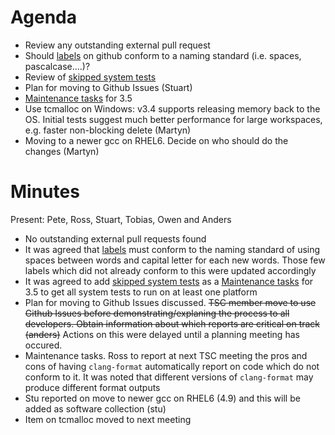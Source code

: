 Agenda
======

* Review any outstanding external pull request
* Should [labels](https://github.com/mantidproject/mantid/labels) on github conform to a naming standard (i.e. spaces, pascalcase....)?
* Review of [skipped system tests](http://developer.mantidproject.org/systemtests/)
* Plan for moving to Github Issues (Stuart)
* [Maintenance tasks](/Project-Management/TechnicalSteeringCommittee/reports/MaintenanceTasks.md) for 3.5
* Use tcmalloc on Windows: v3.4 supports releasing memory back to the OS. Initial tests suggest much better performance for large workspaces, e.g. faster non-blocking delete (Martyn)
* Moving to a newer gcc on RHEL6. Decide on who should do the changes (Martyn)

Minutes
=======
Present: Pete, Ross, Stuart, Tobias, Owen and Anders

* No outstanding external pull requests found
* It was agreed that [labels](https://github.com/mantidproject/mantid/labels) must conform to the naming standard of using spaces between words and capital letter for each new words. Those few labels which did not already conform to this were updated accordingly
* It was agreed to add [skipped system tests](http://developer.mantidproject.org/systemtests/) as a [Maintenance tasks](/Project-Management/TechnicalSteeringCommittee/reports/MaintenanceTasks.md) for 3.5 to get all system tests to run on at least one platform
* Plan for moving to Github Issues discussed. ~~TSC member move to use Github Issues before demonstrating/explaning the process to all developers. Obtain information about which reports are critical on track (anders)~~  Actions on this were delayed until a planning meeting has occured.
* Maintenance tasks. Ross to report at next TSC meeting the pros and cons of having `clang-format` automatically report on code which do not conform to it. It was noted that different versions of `clang-format` may produce different format outputs 
* Stu reported on move to newer gcc on RHEL6 (4.9) and this will be added as software collection (stu)
* Item on tcmalloc moved to next meeting
